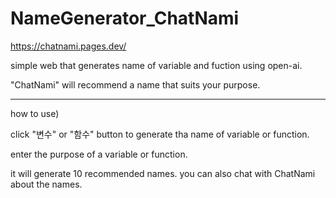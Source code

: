 # NameGenerator_ChatNami
https://chatnami.pages.dev/

simple web that generates name of variable and fuction using open-ai.

"ChatNami" will recommend a name that suits your purpose.
***
how to use)

click "변수" or "함수" button to generate tha name of variable or function.

enter the purpose of a variable or function.

it will generate 10 recommended names. you can also chat with ChatNami about the names.
